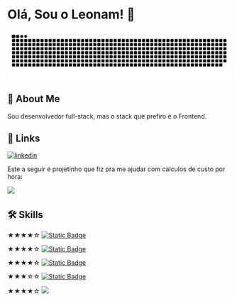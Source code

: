 
# Olá, Sou o Leonam! 👋

<picture>
  <source
    media="(prefers-color-scheme: dark)"
    srcset="https://raw.githubusercontent.com/platane/snk/output/github-contribution-grid-snake-dark.svg"
  />
  <source
    media="(prefers-color-scheme: light)"
    srcset="https://raw.githubusercontent.com/platane/snk/output/github-contribution-grid-snake.svg"
  />
  <img
    alt="github contribution grid snake animation"
    src="https://raw.githubusercontent.com/platane/snk/output/github-contribution-grid-snake.svg"
  />
</picture>

## 🚀 About Me
Sou desenvolvedor full-stack, mas o stack que prefiro é o Frontend.

## 🔗 Links
[![linkedin](https://img.shields.io/badge/linkedin-0A66C2?style=for-the-badge&logo=linkedin&logoColor=white)](https://www.linkedin.com/in/leonam-moreira-ribeiro-6a33b61b9)

Este a seguir é projetinho que fiz pra me ajudar com calculos de custo por hora:

[![](https://img.shields.io/badge/github.io-3a3a3a?style=for-the-badge&logo=github)](https://imLeonam.github.io)

## 🛠 Skills
★★★★☆ [![Static Badge](https://img.shields.io/badge/Node-Green?style=for-the-badge&logo=Nodejs&logoColor=green)](https://nodejs.org/en)

★★★★☆ [![Static Badge](https://img.shields.io/badge/JavaScript-3a3a3a?style=for-the-badge&logo=javascript&logoColor=yellow)](https://developer.mozilla.org/en-US/docs/Web/JavaScript) 

★★★★☆ [![Static Badge](https://img.shields.io/badge/Html-3a3a3a?style=for-the-badge&logo=HTML5)](https://developer.mozilla.org/en-US/docs/Web/JavaScript) 

★★★☆☆ [![Static Badge](https://img.shields.io/badge/CSS-3a3a3a?style=for-the-badge&logo=CSS3&logoColor=blue)](https://developer.mozilla.org/en-US/docs/Web/CSS3)

★★★★☆ [![](https://img.shields.io/badge/VUEJS-3a3a3a?style=for-the-badge&logo=vuejs&logoColor=blue)](https://vuejs.org/) 
